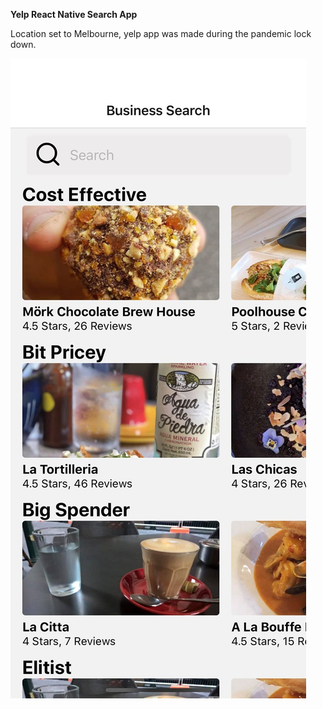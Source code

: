 **Yelp React Native Search App**

Location set to Melbourne, yelp app was made during the pandemic lock down. 

![Test Image 1](assets/react_native_yelp.jpg)